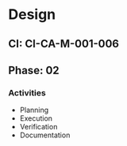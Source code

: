 # Design

## CI: CI-CA-M-001-006
## Phase: 02

### Activities
- Planning
- Execution
- Verification
- Documentation
